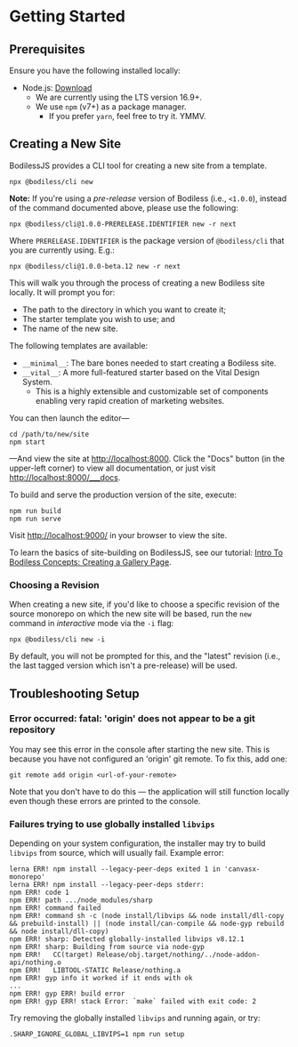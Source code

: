 # Getting Started

## Prerequisites

Ensure you have the following installed locally:

- Node.js: [Download](https://nodejs.org/en/download/ ':target=_blank')
  - We are currently using the LTS version 16.9+.
  - We use `npm` (v7+) as a package manager.
    - If you prefer `yarn`, feel free to try it. YMMV.

## Creating a New Site

BodilessJS provides a CLI tool for creating a new site from a template.

```shell-session
npx @bodiless/cli new
```

<!-- Inlining HTML to add multi-line info block with code blocks. -->
<div class="warn">
  <strong>Note:</strong> If you're using a <em>pre-release</em> version of Bodiless (i.e.,
  <code>&lt;1.0.0</code>), instead of the command documented above, please use the following:

  ```shell-session
  npx @bodiless/cli@1.0.0-PRERELEASE.IDENTIFIER new -r next
  ```

  Where `PRERELEASE.IDENTIFIER` is the package version of `@bodiless/cli` that you are currently
  using. E.g.:

  ```shell-session
  npx @bodiless/cli@1.0.0-beta.12 new -r next
  ```

</div>

This will walk you through the process of creating a new Bodiless site locally. It will prompt you
for:

- The path to the directory in which you want to create it;
- The starter template you wish to use; and
- The name of the new site.

The following templates are available:

- `__minimal__`: The bare bones needed to start creating a Bodiless site.
- `__vital__`: A more full-featured starter based on the Vital Design System.
  - This is a highly extensible and customizable set of components enabling very rapid creation of
    marketing websites.

You can then launch the editor—

```shell-session
cd /path/to/new/site
npm start
```

—And view the site at [http://localhost:8000](http://localhost:8000 ':target=_blank'). Click the
"Docs" button (in the upper-left corner) to view all documentation, or just visit
[http://localhost:8000/___docs](http://localhost:8000/___docs ':target=_blank').

To build and serve the production version of the site, execute:

```shell-session
npm run build
npm run serve
```

Visit [http://localhost:9000/](http://localhost:9000/ ':target=_blank') in your browser to view the
site.

To learn the basics of site-building on BodilessJS, see our tutorial: [Intro To Bodiless Concepts:
Creating a Gallery Page](/Development/Guides/IntroToBodilessConcepts).

### Choosing a Revision

When creating a new site, if you'd like to choose a specific revision of the source monorepo on
which the new site will be based, run the `new` command in _interactive_ mode via the `-i` flag:

```shell-session
npx @bodiless/cli new -i
```

By default, you will not be prompted for this, and the "latest" revision (i.e., the last tagged
version which isn't a pre-release) will be used.

## Troubleshooting Setup

### Error occurred: fatal: 'origin' does not appear to be a git repository

You may see this error in the console after starting the new site. This is because you have not
configured an 'origin' git remote. To fix this, add one:

```shell-session
git remote add origin <url-of-your-remote>
```

Note that you don't have to do this — the application will still function locally even though these
errors are printed to the console.

### Failures trying to use globally installed `libvips`

Depending on your system configuration, the installer may try to build `libvips` from source, which
will usually fail. Example error:

```shell-session
lerna ERR! npm install --legacy-peer-deps exited 1 in 'canvasx-monorepo'
lerna ERR! npm install --legacy-peer-deps stderr:
npm ERR! code 1
npm ERR! path .../node_modules/sharp
npm ERR! command failed
npm ERR! command sh -c (node install/libvips && node install/dll-copy && prebuild-install) || (node install/can-compile && node-gyp rebuild && node install/dll-copy)
npm ERR! sharp: Detected globally-installed libvips v8.12.1
npm ERR! sharp: Building from source via node-gyp
npm ERR!   CC(target) Release/obj.target/nothing/../node-addon-api/nothing.o
npm ERR!   LIBTOOL-STATIC Release/nothing.a
npm ERR! gyp info it worked if it ends with ok
...
npm ERR! gyp ERR! build error
npm ERR! gyp ERR! stack Error: `make` failed with exit code: 2
```

Try removing the globally installed `libvips` and running again, or try:

```shell
.SHARP_IGNORE_GLOBAL_LIBVIPS=1 npm run setup
```
